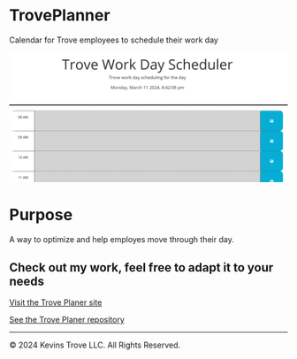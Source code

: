 # TrovePlanner
Calendar for Trove employees to schedule their work day

![Screenshot of Trove employ day scheduler](/assets/images/screenshot-planer.png?raw=true "TrovePlanner")

# Purpose
A way to optimize and help employes move through their day.

## Check out my work, feel free to adapt it to your needs
[Visit the Trove Planer site](https://kevins-trove.github.io/TrovePlanner/)

[See the Trove Planer repository](https://github.com/Kevins-Trove/TrovePlanner)


- - -
© 2024 Kevins Trove LLC. All Rights Reserved.
